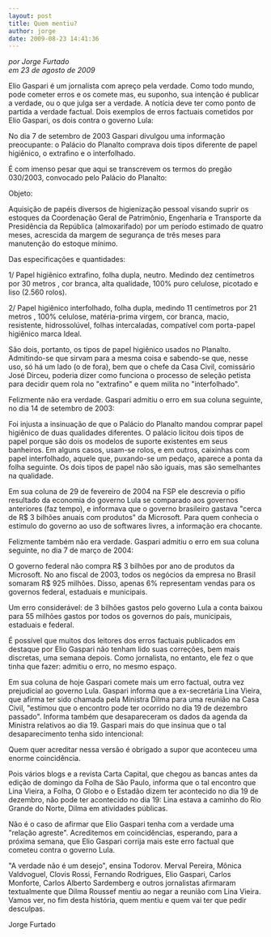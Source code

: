 ```yaml
---
layout: post
title: Quem mentiu?
author: jorge
date: 2009-08-23 14:41:36
---
```

*por Jorge Furtado*\
*em 23 de agosto de 2009*

Elio Gaspari é um jornalista com apreço pela verdade. Como todo mundo, pode cometer erros e os comete mas, eu suponho, sua intenção é publicar a verdade, ou o que julga ser a verdade. A notícia deve ter como ponto de partida a verdade factual. Dois exemplos de erros factuais cometidos por Elio Gaspari, os dois contra o governo Lula:

No dia 7 de setembro de 2003 Gaspari divulgou uma informação preocupante: o Palácio do Planalto comprava dois tipos diferente de papel higiênico, o extrafino e o interfolhado.

É com imenso pesar que aqui se transcrevem os termos do pregão 030/2003, convocado pelo Palácio do Planalto:

Objeto:

Aquisição de papéis diversos de higienização pessoal visando suprir os estoques da Coordenação Geral de Patrimônio, Engenharia e Transporte da Presidência da República (almoxarifado) por um período estimado de quatro meses, acrescida da margem de segurança de três meses para manutenção do estoque mínimo.

Das especificações e quantidades:

1/ Papel higiênico extrafino, folha dupla, neutro. Medindo dez centímetros por 30 metros , cor branca, alta qualidade, 100% puro celulose, picotado e liso (2.560 rolos).

2/ Papel higiênico interfolhado, folha dupla, medindo 11 centímetros por 21 metros , 100% celulose, matéria-prima virgem, cor branca, macio, resistente, hidrossolúvel, folhas intercaladas, compatível com porta-papel higiênico marca Ideal.

São dois, portanto, os tipos de papel higiênico usados no Planalto. Admitindo-se que sirvam para a mesma coisa e sabendo-se que, nesse uso, só há um lado (o de fora), bem que o chefe da Casa Civil, comissário José Dirceu, poderia dizer como funciona o processo de seleção petista para decidir quem rola no "extrafino" e quem milita no "interfolhado".

Felizmente não era verdade. Gaspari admitiu o erro em sua coluna seguinte, no dia 14 de setembro de 2003:

Foi injusta a insinuação de que o Palácio do Planalto mandou comprar papel higiênico de duas qualidades diferentes. O palácio licitou dois tipos de papel porque são dois os modelos de suporte existentes em seus banheiros. Em alguns casos, usam-se rolos, e em outros, caixinhas com papel interfolhado, aquele que, puxando-se um pedaço, aparece a ponta da folha seguinte. Os dois tipos de papel não são iguais, mas são semelhantes na qualidade.

Em sua coluna de 29 de fevereiro de 2004 na FSP ele descrevia o pífio resultado da economia do governo Lula se comparado aos governos anteriores (faz tempo), e informava que o governo brasileiro gastava "cerca de R$ 3 bilhões anuais com produtos" da Microsoft. Para quem conhecia o estímulo do governo ao uso de softwares livres, a informação era chocante.

Felizmente também não era verdade. Gaspari admitiu o erro em sua coluna seguinte, no dia 7 de março de 2004:

O governo federal não compra R$ 3 bilhões por ano de produtos da Microsoft. No ano fiscal de 2003, todos os negócios da empresa no Brasil somaram R$ 925 milhões. Disso, apenas 6% representam vendas para os governos federal, estaduais e municipais.

Um erro considerável: de 3 bilhões gastos pelo governo Lula a conta baixou para 55 milhões gastos por todos os governos do país, municipais, estaduais e federal.

É possível que muitos dos leitores dos erros factuais publicados em destaque por Elio Gaspari não tenham lido suas correções, bem mais discretas, uma semana depois. Como jornalista, no entanto, ele fez o que tinha que fazer: admitiu o erro, no mesmo espaço.

Em sua coluna de hoje Gaspari comete mais um erro factual, outra vez prejudicial ao governo Lula. Gaspari informa que a ex-secretária Lina Vieira, que afirma ter sido chamada pela Ministra Dilma para uma reunião na Casa Civil,  "estimou que o encontro pode ter ocorrido no dia 19 de dezembro passado". Informa também que desapareceram os dados da agenda da Ministra relativos ao dia 19. Gaspari mais do que insinua que o tal desaparecimento tenha sido intencional:

Quem quer acreditar nessa versão é obrigado a supor que aconteceu uma enorme coincidência.

Pois vários blogs e a revista Carta Capital, que chegou as bancas antes da edição de domingo da Folha de São Paulo, informa que o tal encontro que Lina Vieira, a Folha, O Globo e o Estadão dizem ter acontecido no dia 19 de dezembro, não pode ter acontecido no dia 19: Lina estava a caminho do Rio Grande do Norte, Dilma em atividades públicas.

Não é o caso de afirmar que Elio Gaspari tenha com a verdade uma "relação agreste". Acreditemos em coincidências, esperando, para a próxima semana, que Elio Gaspari corrija mais este erro factual que cometeu contra o governo Lula.

"A verdade não é um desejo", ensina Todorov. Merval Pereira, Mônica Valdvoguel, Clovis Rossi, Fernando Rodrigues, Elio Gaspari, Carlos Monforte, Carlos Alberto Sardemberg e outros jornalistas afirmaram textualmente que Dilma Roussef mentiu ao negar a reunião com Lina Vieira. Vamos ver, no fim desta história, quem mentiu e quem vai ter que pedir desculpas.

Jorge Furtado